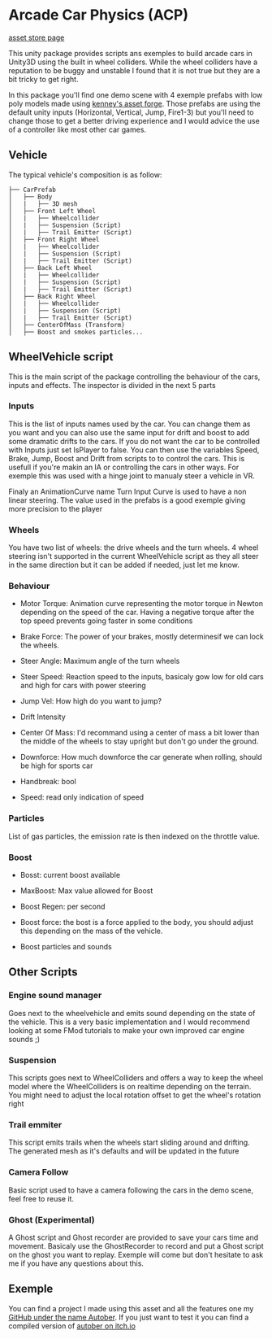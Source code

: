 # Arcade Car Physics (ACP)

[asset store page](https://assetstore.unity.com/packages/tools/physics/arcade-car-physics-119484)

This unity package provides scripts ans exemples to build arcade cars in Unity3D using the built in wheel colliders. While the wheel colliders have a reputation to be buggy and unstable I found that it is not true but they are a bit tricky to get right.

In this package you'll find one demo scene with 4 exemple prefabs with low poly models made using [kenney's asset forge](https://kenney.nl/). Those prefabs are using the default unity inputs (Horizontal, Vertical, Jump, Fire1-3) but you'll need to change those to get a better driving experience and I would advice the use of a controller like most other car games.

## Vehicle

The typical vehicle's composition is as follow:
```
├── CarPrefab
│   ├── Body
│   |   ├── 3D mesh
│   ├── Front Left Wheel
│   |   ├── Wheelcollider
│   |   ├── Suspension (Script)
│   |   ├── Trail Emitter (Script)
│   ├── Front Right Wheel
│   |   ├── Wheelcollider
│   |   ├── Suspension (Script)
│   |   ├── Trail Emitter (Script)
│   ├── Back Left Wheel
│   |   ├── Wheelcollider
│   |   ├── Suspension (Script)
│   |   ├── Trail Emitter (Script)
│   ├── Back Right Wheel
│   |   ├── Wheelcollider
│   |   ├── Suspension (Script)
│   |   ├── Trail Emitter (Script)
│   ├── CenterOfMass (Transform)
│   ├── Boost and smokes particles...
```

## WheelVehicle script

This is the main script of the package controlling the behaviour of the cars, inputs and effects. The inspector is divided in the next 5 parts

### Inputs

This is the list of inputs names used by the car. You can change them as you want and you can also use the same input for drift and boost to add some dramatic drifts to the cars.
If you do not want the car to be controlled with Inputs just set IsPlayer to false. You can then use the variables Speed, Brake, Jump, Boost and Drift from scripts to to control the cars. This is usefull if you're makin an IA or controlling the cars in other ways. For exemple this was used with a hinge joint to manualy steer a vehicle in VR.

Finaly an AnimationCurve name Turn Input Curve is used to have a non linear steering. The value used in the prefabs is a good exemple giving more precision to the player

### Wheels

You have two list of wheels: the drive wheels and the turn wheels.
4 wheel steering isn't supported in the current WheelVehicle script as they all steer in the same direction but it can be added if needed, just let me know.

### Behaviour

- Motor Torque: Animation curve representing the motor torque in Newton depending on the speed of the car. Having a negative torque after the top speed prevents going faster in some conditions

- Brake Force: The power of your brakes, mostly determinesif we can lock the wheels.

- Steer Angle: Maximum angle of the turn wheels

- Steer Speed: Reaction speed to the inputs, basicaly gow low for old cars and high for cars with power steering

- Jump Vel: How high do you want to jump?

- Drift Intensity

- Center Of Mass: I'd recommand using a center of mass a bit lower than the middle of the wheels to stay upright but don't go under the ground.

- Downforce: How much downforce the car generate when rolling, should be high for sports car

- Handbreak: bool

- Speed: read only indication of speed

### Particles

List of gas particles, the emission rate is then indexed on the throttle value.

### Boost

- Bosst: current boost available

- MaxBoost: Max value allowed for Boost

- Boost Regen: per second

- Boost force: the bost is a force applied to the body, you should adjust this depending on the mass of the vehicle.

- Boost particles and sounds

## Other Scripts

### Engine sound manager

Goes next to the wheelvehicle and emits sound depending on the state of the vehicle. This is a very basic implementation and I would recommend looking at some FMod tutorials to make your own improved car engine sounds ;)

### Suspension

This scripts goes next to WheelColliders and offers a way to keep the wheel model where the WheelColliders is on realtime depending on the terrain. You might need to adjust the local rotation offset to get the wheel's rotation right

### Trail emmiter

This script emits trails when the wheels start sliding around and drifting. The generated mesh as it's defaults and will be updated in the future

### Camera Follow

Basic script used to have a camera following the cars in the demo scene, feel free to reuse it.

### Ghost (Experimental)

A Ghost script and Ghost recorder are provided to save your cars time and movement. Basicaly use the GhostRecorder to record and put a Ghost script on the ghost you want to replay.
Exemple will come but don't hesitate to ask me if you have any questions about this.

## Exemple

You can find a project I made using this asset and all the features one my [GitHub under the name Autober](https://github.com/Saarg/AutoTober).
If you just want to test it you can find a compiled version of [autober on itch.io](https://saarg.itch.io/autober)
